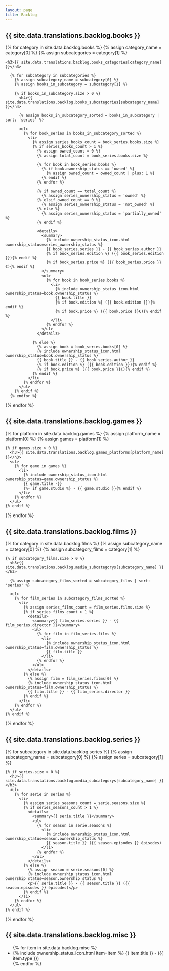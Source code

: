 ```yaml
---
layout: page
title: Backlog
---
```

<div class="backlog-section books-section">
  <h2><i class="fa-solid fa-book category-icon book-icon"></i> {{ site.data.translations.backlog.books }}</h2>

  {% for category in site.data.backlog.books %}
    {% assign category_name = category[0] %}
    {% assign subcategories = category[1] %}

    <h3>{{ site.data.translations.backlog.books_categories[category_name] }}</h3>

      {% for subcategory in subcategories %}
        {% assign subcategory_name = subcategory[0] %}
        {% assign books_in_subcategory = subcategory[1] %}

        {% if books_in_subcategory.size > 0 %}
          <h4>{{ site.data.translations.backlog.books_subcategories[subcategory_name] }}</h4>

          {% assign books_in_subcategory_sorted = books_in_subcategory | sort: 'series' %}

          <ul>
            {% for book_series in books_in_subcategory_sorted %}
              <li>
                {% assign series_books_count = book_series.books.size %}
                {% if series_books_count > 1 %}
                  {% assign owned_count = 0 %}
                  {% assign total_count = book_series.books.size %}

                  {% for book in book_series.books %}
                    {% if book.ownership_status == 'owned' %}
                      {% assign owned_count = owned_count | plus: 1 %}
                    {% endif %}
                  {% endfor %}

                  {% if owned_count == total_count %}
                    {% assign series_ownership_status = 'owned' %}
                  {% elsif owned_count == 0 %}
                    {% assign series_ownership_status = 'not_owned' %}
                  {% else %}
                    {% assign series_ownership_status = 'partially_owned' %}
                  {% endif %}

                  <details>
                    <summary>
                      {% include ownership_status_icon.html ownership_status=series_ownership_status %}
                      {{ book_series.series }} - {{ book_series.author }}
                      {% if book_series.edition %} ({{ book_series.edition }}){% endif %}
                      {% if book_series.price %} ({{ book_series.price }}€){% endif %}
                    </summary>
                    <ul>
                      {% for book in book_series.books %}
                        <li>
                          {% include ownership_status_icon.html ownership_status=book.ownership_status %}
                          {{ book.title }}
                          {% if book.edition %} ({{ book.edition }}){% endif %}
                          {% if book.price %} ({{ book.price }}€){% endif %}
                        </li>
                      {% endfor %}
                    </ul>
                  </details>

                {% else %}
                  {% assign book = book_series.books[0] %}
                  {% include ownership_status_icon.html ownership_status=book.ownership_status %}
                  {{ book.title }} - {{ book_series.author }}
                  {% if book.edition %} ({{ book.edition }}){% endif %}
                  {% if book.price %} ({{ book.price }}€){% endif %}
                {% endif %}
              </li>
            {% endfor %}
          </ul>
        {% endif %}
      {% endfor %}
  {% endfor %}
</div>


<div class="backlog-section games-section">
  <h2><i class="fa-solid fa-gamepad category-icon game-icon"></i> {{ site.data.translations.backlog.games }}</h2>
  {% for platform in site.data.backlog.games %}
    {% assign platform_name = platform[0] %}
    {% assign games = platform[1] %}

    {% if games.size > 0 %}
      <h3>{{ site.data.translations.backlog.games_platforms[platform_name] }}</h3>
      <ul>
        {% for game in games %}
          <li>
            {% include ownership_status_icon.html ownership_status=game.ownership_status %}
            {{ game.title -}}
            {%- if game.studio %} - {{ game.studio }}{% endif %}
          </li>
        {% endfor %}
      </ul>
    {% endif %}
  {% endfor %}
</div>

<div class="backlog-section films-section">
  <h2><i class="fa-solid fa-film category-icon film-icon"></i> {{ site.data.translations.backlog.films }}</h2>
  {% for category in site.data.backlog.films %}
    {% assign subcategory_name = category[0] %}
    {% assign subcategory_films = category[1] %}

    {% if subcategory_films.size > 0 %}
      <h3>{{ site.data.translations.backlog.media_subcategorys[subcategory_name] }}</h3>

      {% assign subcategory_films_sorted = subcategory_films | sort: 'series' %}

      <ul>
        {% for film_series in subcategory_films_sorted %}
          <li>
            {% assign series_films_count = film_series.films.size %}
            {% if series_films_count > 1 %}
              <details>
                <summary>{{ film_series.series }} - {{ film_series.director }}</summary>
                <ul>
                  {% for film in film_series.films %}
                    <li>
                      {% include ownership_status_icon.html ownership_status=film.ownership_status %}
                      {{ film.title }}
                    </li>
                  {% endfor %}
                </ul>
              </details>
            {% else %}
              {% assign film = film_series.films[0] %}
              {% include ownership_status_icon.html ownership_status=film.ownership_status %}
              {{ film.title }} - {{ film_series.director }}
            {% endif %}
          </li>
        {% endfor %}
      </ul>
    {% endif %}
  {% endfor %}
</div>

<div class="backlog-section series-section">
  <h2><i class="fa-solid fa-tv category-icon series-icon"></i> {{ site.data.translations.backlog.series }}</h2>

  {% for subcategory in site.data.backlog.series %}
    {% assign subcategory_name = subcategory[0] %}
    {% assign series = subcategory[1] %}

    {% if series.size > 0 %}
      <h3>{{ site.data.translations.backlog.media_subcategorys[subcategory_name] }}</h3>
      <ul>
        {% for serie in series %}
          <li>
            {% assign series_seasons_count = serie.seasons.size %}
            {% if series_seasons_count > 1 %}
              <details>
                <summary>{{ serie.title }}</summary>
                <ul>
                  {% for season in serie.seasons %}
                    <li>
                      {% include ownership_status_icon.html ownership_status=season.ownership_status %}
                      {{ season.title }} ({{ season.episodes }} épisodes)
                    </li>
                  {% endfor %}
                </ul>
              </details>
            {% else %}
              {% assign season = serie.seasons[0] %}
              {% include ownership_status_icon.html ownership_status=season.ownership_status %}
              <p>{{ serie.title }} - {{ season.title }} ({{ season.episodes }} épisodes)</p>
            {% endif %}
          </li>
        {% endfor %}
      </ul>
    {% endif %}
  {% endfor %}
</div>

<div class="backlog-section misc-section">
  <h2><i class="fa-solid fa-star category-icon default-icon"></i> {{ site.data.translations.backlog.misc }}</h2>
  <ul>
    {% for item in site.data.backlog.misc %}
      <li>
        {% include ownership_status_icon.html item=item %}
        {{ item.title }} - ({{ item.type }})
      </li>
    {% endfor %}
  </ul>
</div>
